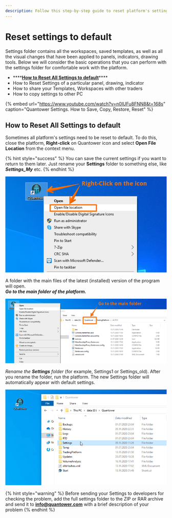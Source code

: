 ```yaml
---
description: Follow this step-by-step guide to reset platform's settings to default
---
```


# Reset settings to default

Settings folder contains all the workspaces, saved templates, as well as all the visual changes that have been applied to panels, indicators, drawing tools. Below we will consider the basic operations that you can perform with the settings folder for comfortable work with the platform.

* \*\*\*\*[**How to Reset All Settings to default**](reset-settings-to-default.md#how-to-reset-all-settings-to-default)\*\*\*\*
* How to Reset Settings of a particular panel, drawing, indicator
* How to share your Templates, Workspaces with other traders
* How to copy settings to other PC

{% embed url="https://www.youtube.com/watch?v=n0lUFu8FNN8&t=168s" caption="Quantower Settings. How to Save, Copy, Restore, Reset" %}

## How to Reset All Settings to default

Sometimes all platform's settings need to be reset to default. To do this, close the platform, **Right-click** on Quantower icon and select **Open File Location** from the context menu.

{% hint style="success" %}
You can save the current settings if you want to return to them later. Just rename your **Settings** folder to something else, like _**Settings\_My**_ etc.
{% endhint %}

![](../.gitbook/assets/screenshot_39.png)

A folder with the main files of the latest \(installed\) version of the program will open.  
_**Go to the main folder of the platform.**_

![](../.gitbook/assets/screenshot_40.png)

_Rename the **Settings** folder_ \(for example, Settings1 or Settings\_old\). After you rename the folder, run the platform. The new Settings folder will automatically appear with default settings.

![The new Settings folder will automatically appear with default settings](../.gitbook/assets/settings-folder.gif)

{% hint style="warning" %}
Before sending your Settings to developers for checking the problem, add the full settings folder to the ZIP or RAR archive and send it to **info@quantower.com** with a brief description of your problem
{% endhint %}

